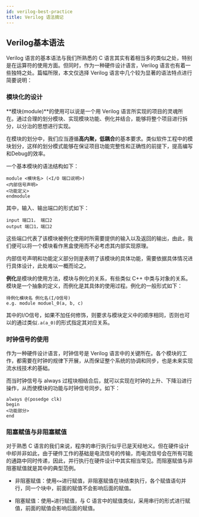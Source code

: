 ```yaml
---
id: verilog-best-practice
title: Verilog 语法摘记
---
```


## Verilog基本语法

Verilog 语言的基本语法与我们所熟悉的 C 语言其实有着相当多的类似之处，特别是在运算符的使用方面。但同时，作为一种硬件设计语言，Verilog 语言也有着一些独特之处。篇幅所限，本文仅选择 Verilog 语言中几个较为显著的语法特点进行简要说明：

### 模块化的设计

**模块(module)**的使用可以说是一个用 Verilog 语言所实现的项目的灵魂所在。通过合理的划分模块、实现模块功能、例化并结合，能够将整个项目进行拆分，以分治的思想进行实现。

在模块的划分中，我们应当遵循**高内聚，低耦合**的基本要求。类似软件工程中的模块划分，这样的划分模式能够在保证项目功能完整性和正确性的前提下，提高编写和Debug的效率。

一个基本模块的语法结构如下：

```
module <模块名> (<I/O 端口说明>)
<内部信号声明>
<功能定义>
endmodule
```

其中，输入、输出端口的形式如下：

```
input 端口1， 端口2
output 端口1，端口2
```

这些端口代表了该模块被例化使用时所需要提供的输入以及返回的输出，由此，我们便可以将一个模块看作黑盒使用而不必考虑其内部实现原理。

内部信号声明和功能定义部分则是表明了该模块的具体功能，需要依据具体情况进行具体设计，此处难以一概而论之。

**例化**是模块的使用方法，模块与例化的关系，有些类似 C++ 中类与对象的关系。模块是一个抽象的定义，而例化是其具体的使用过程。例化的一般形式如下：

```
待例化模块名 例化名(I/O信号)
e.g. module moduel_0(a, b, c)
```

其中的I/O信号，如果不加任何修饰，则要求与模块定义中的顺序相同，否则也可以的通过类似`.a(a_0)`的形式指定其对应关系。

### 时钟信号的使用

作为一种硬件设计语言，时钟信号是 Verilog 语言中的关键所在。各个模块的工作，都需要在时钟的规律下开展，从而保证整个系统的协调和同步，也是未来实现流水线技术的基础。

而当时钟信号与 always 过程块相结合后，就可以实现在时钟的上升、下降沿进行操作，从而使模块的功能与时钟信号同步。如下：

```
always @(posedge clk)
begin
<功能部分>
end
```

### 阻塞赋值与非阻塞赋值

对于熟悉 C 语言的我们来说，程序的串行执行似乎已是天经地义。但在硬件设计中却并非如此，由于硬件工作的基础是电流信号的传输，而电流信号会在所有可能的通路中同时传递，因此，并行执行在硬件设计中其实相当常见。而阻塞赋值与非阻塞赋值就是其中的典型范例。

- 非阻塞赋值：使用`<=`进行赋值，非阻塞赋值在块结束执行，各个赋值语句并行，同一个块中，前面的赋值不会影响后面的赋值。

- 阻塞赋值：使用`=`进行赋值，与 C 语言中的赋值类似，采用串行的形式进行赋值，前面的赋值会影响后面的赋值。
